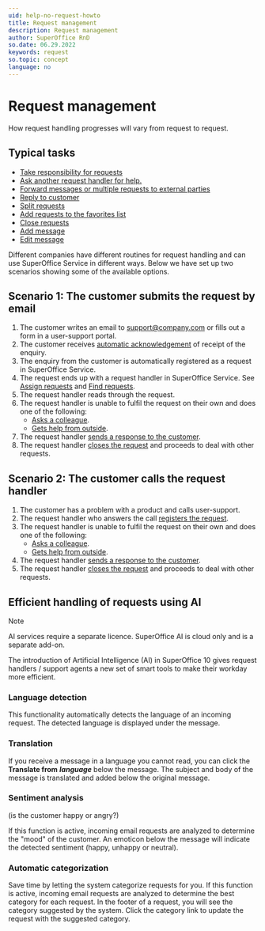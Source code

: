 ```yaml
---
uid: help-no-request-howto
title: Request management
description: Request management
author: SuperOffice RnD
so.date: 06.29.2022
keywords: request
so.topic: concept
language: no
---
```


# Request management

How request handling progresses will vary from request to request.

## Typical tasks

* [Take responsibility for requests][1]
* [Ask another request handler for help.][2]
* [Forward messages or multiple requests to external parties][3]
* [Reply to customer][4]
* [Split requests][5]
* [Add requests to the favorites list][6]
* [Close requests][7]
* [Add message][8]
* [Edit message][9]

Different companies have different routines for request handling and can use SuperOffice Service in different ways. Below we have set up two scenarios showing some of the available options.

## Scenario 1: The customer submits the request by email

1. The customer writes an email to support@company.com or fills out a form in a user-support portal.
2. The customer receives [automatic acknowledgement][11] of receipt of the enquiry.
3. The enquiry from the customer is automatically registered as a request in SuperOffice Service.
4. The request ends up with a request handler in SuperOffice Service. See [Assign requests][12] and [Find requests][13].
5. The request handler reads through the request.
6. The request handler is unable to fulfil the request on their own and does one of the following:
    * [Asks a colleague][2].
    * [Gets help from outside][3].
7. The request handler [sends a response to the customer][4].
8. The request handler [closes the request][7] and proceeds to deal with other requests.

## Scenario 2: The customer calls the request handler

1. The customer has a problem with a product and calls user-support.
2. The request handler who answers the call [registers the request][14].
3. The request handler is unable to fulfil the request on their own and does one of the following:
    * [Asks a colleague][2].
    * [Gets help from outside][3].
4. The request handler [sends a response to the customer][4].
5. The request handler [closes the request][7] and proceeds to deal with other requests.

## <a id="ai" />Efficient handling of requests using AI

> [!NOTE]
> AI services require a separate licence. SuperOffice AI is cloud only and is a separate add-on.

The introduction of Artificial Intelligence (AI) in SuperOffice 10 gives request handlers / support agents a new set of smart tools to make their workday more efficient.

### Language detection

This functionality automatically detects the language of an incoming request. The detected language is displayed under the message.

### Translation

If you receive a message in a language you cannot read, you can click the **Translate from** ***language*** below the message. The subject and body of the message is translated and added below the original message.

### Sentiment analysis

(is the customer happy or angry?)

If this function is active, incoming email requests are analyzed to determine the "mood" of the customer. An emoticon below the message will indicate the detected sentiment (happy, unhappy or neutral).

### Automatic categorization

Save time by letting the system categorize requests for you. If this function is active, incoming email requests are analyzed to determine the best category for each request. In the footer of a request, you will see the category suggested by the system. Click the category link to update the request with the suggested category.

<!-- Referenced links -->
[1]: accept.md
[2]: transfer.md
[3]: forward.md
[4]: reply.md
[5]: split-request.md
[6]: fav.md
[7]: close.md
[8]: reply-batch.md
[9]: edit-message.md
[11]: ../../../service/reply-templates/learn/index.md
[12]: assign.md
[13]: ../find.md
[14]: create.md

<!-- Referenced images -->

